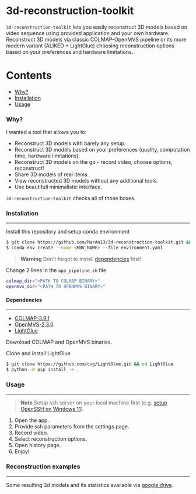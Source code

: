 # 3d-reconstruction-toolkit

`3d-reconstruction-toolkit` lets you easily reconstruct 3D models based on video sequence using provided application and your own hardware. Reconstruct 3D models via classic COLMAP-OpenMVS pipeline or its more modern variant (ALIKED + LightGlue) choosing reconstruction options based on your preferences and hardware limitations.

Contents
========


* [Why?](#why)
* [Installation](#installation)
* [Usage](#usage)



### Why?

I wanted a tool that allows you to:

+ Reconstruct 3D models with barely any setup.
+ Reconstruct 3D models based on your preferences (quality, computation time, hardware limitations).
+ Reconstruct 3D models on the go - record video, choose options, reconstruct!
+ Share 3D models of real items.
+ View reconstructed 3D models without any additional tools.
+ Use beautifull minimalistic interface. 

`3d-reconstruction-toolkit` checks all of those boxes.

### Installation
---

Install this repository and setup conda environment

```bash
$ git clone https://github.com/MarAn13/3d-reconstruction-toolkit.git && cd 3d-reconstruction-toolkit
$ conda env create --name <ENV_NAME> --file environment.yaml
```

> **Warning**
> Don't forget to install [dependencies](#dependencies) first!

Change 2 lines in the `app_pipeline.sh` file

```bash
colmap_dir="<PATH TO COLMAP BINARY>"
openmvs_dir="<PATH TO OPENMVS BINARY>"
```

#### Dependencies
---

- [COLMAP-3.9.1](https://github.com/colmap/colmap/releases/tag/3.9.1)
- [OpenMVS-2.3.0](https://github.com/cdcseacave/openMVS/releases/tag/v2.3.0)
- [LightGlue](https://github.com/cvg/LightGlue)

Download COLMAP and OpenMVS binaries.

Clone and install LightGlue

```bash
$ git clone https://github.com/cvg/LightGlue.git && cd LightGlue
$ python -m pip install -e .
```

### Usage
---

> **Note**
> Setup ssh server on your local machine first (e.g. [setup OpenSSH on Windows 11](https://learn.microsoft.com/en-us/windows-server/administration/openssh/openssh_install_firstuse?tabs=gui)).

1. Open the app.
1. Provide ssh parameters from the settings page.
2. Record video.
3. Select reconstruction options.
4. Open history page.
5. Enjoy!

### Reconstruction examples
---

Some resulting 3d models and its statistics available via [google drive](https://drive.google.com/drive/folders/1Vy9uAt-D2ExVvkSIfCxMZ6wcsmNMxQvD?usp=sharing).